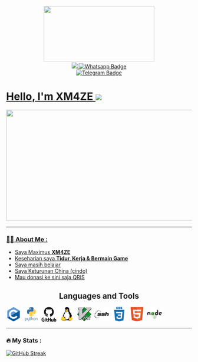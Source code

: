 <div id="header" align="center">
  <img src="https://raw.githubusercontent.com/XM4ZE/DATABASE/master/image/Arlecchino-Genshin-Impact.gif" width="300" height="150"/>
</div>
<div id="badges" align="center">
    <a href="https://instagram.com/maximusstore.id">
      <img src="https://img.shields.io/badge/Instagram-pink?style=for-the-badge&logo=instagram&logoColor=black"/>
    </a>
    <a href="https://wa.me/6281283516246">
      <img src="https://img.shields.io/badge/Whatsapp-green?style=for-the-badge&logo=whatsapp&logoColor=white" alt="Whatsapp Badge"/><br />
    </a>
    <a href="https://t.me/maximusstoreindonesia">
      <img src="https://img.shields.io/badge/Telegram-blue?style=for-the-badge&logo=telegram&logoColor=white" alt="Telegram Badge"/><br />
  </div>
  <h1>
    Hello, I'm XM4ZE
    <img src="https://media.giphy.com/media/hvRJCLFzcasrR4ia7z/giphy.gif" width="30px"/>
  </h1>
  <div align="center">
    <img src="https://media.giphy.com/media/CVtNe84hhYF9u/giphy.gif" width="600" height="300"/>
  </div>

  ---

### :man_technologist: About Me :
- Saya Maximus **XM4ZE**
- Keseharian saya **Tidur, Kerja & Bermain Game**
- Saya masih belajar
- Saya Keturunan China (cindo)
- Mau donasi ke sini saja [QRIS](https://telegra.ph/file/960c11c865c67dd142c70.jpg)
<div>
    <h2 align="center">Languages and Tools</h2>
    <img src="https://github.com/devicons/devicon/blob/master/icons/c/c-original.svg" title="C" alt="C" width="40" height="40"/>&nbsp;
    <img src="https://github.com/devicons/devicon/blob/master/icons/python/python-original-wordmark.svg" title="Python" alt="Python" width="40" height="40"/>&nbsp;
    <img src="https://github.com/devicons/devicon/blob/master/icons/github/github-original-wordmark.svg" title="GitHub" alt="GitHub" width="40" height="40"/>&nbsp;
    <img src="https://github.com/devicons/devicon/blob/master/icons/linux/linux-original.svg" title="Linux" alt="Linux" width="40" height="40"/>&nbsp;
    <img src="https://github.com/devicons/devicon/blob/master/icons/vim/vim-original.svg" title="Vim" alt="Vim" width="40" height="40"/>&nbsp;
    <img src="https://github.com/devicons/devicon/blob/master/icons/ssh/ssh-original-wordmark.svg" title="SSH" alt="SSH" width="40" height="40"/>&nbsp;
    <img src="https://github.com/devicons/devicon/blob/master/icons/css3/css3-plain-wordmark.svg"  title="CSS3" alt="CSS" width="40" height="40"/>&nbsp;
    <img src="https://github.com/devicons/devicon/blob/master/icons/html5/html5-original.svg" title="HTML5" alt="HTML" width="40" height="40"/>&nbsp;
    <img src="https://github.com/devicons/devicon/blob/master/icons/nodejs/nodejs-original-wordmark.svg" title="NodeJS" alt="NodeJS" width="40" height="40"/>&nbsp;
  </div>

  ---

### :fire: My Stats :
[![GitHub Streak](http://github-readme-streak-stats.herokuapp.com?user=XM4ZE)](https://git.io/streak-stats)
